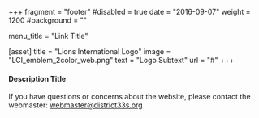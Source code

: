 +++
fragment = "footer"
#disabled = true
date = "2016-09-07"
weight = 1200
#background = ""

menu_title = "Link Title"

[asset]
  title = "Lions International Logo"
  image = "LCI_emblem_2color_web.png"
  text = "Logo Subtext"
  url = "#"
+++

#### Description Title

If you have questions or concerns about the website, please contact the webmaster:
webmaster@district33s.org
